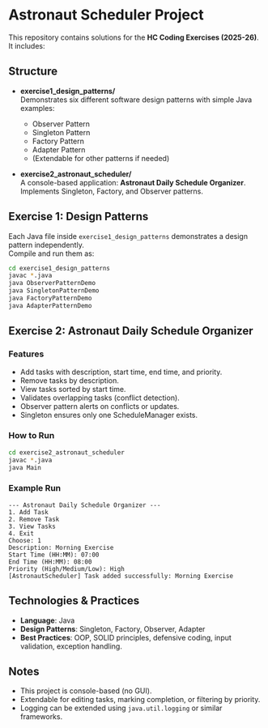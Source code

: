 # Astronaut Scheduler Project

This repository contains solutions for the **HC Coding Exercises (2025-26)**.  
It includes:

##  Structure

- **exercise1_design_patterns/**  
  Demonstrates six different software design patterns with simple Java examples:  
  - Observer Pattern  
  - Singleton Pattern  
  - Factory Pattern  
  - Adapter Pattern  
  - (Extendable for other patterns if needed)

- **exercise2_astronaut_scheduler/**  
  A console-based application: **Astronaut Daily Schedule Organizer**.  
  Implements Singleton, Factory, and Observer patterns.

##  Exercise 1: Design Patterns

Each Java file inside `exercise1_design_patterns` demonstrates a design pattern independently.  
Compile and run them as:

```bash
cd exercise1_design_patterns
javac *.java
java ObserverPatternDemo
java SingletonPatternDemo
java FactoryPatternDemo
java AdapterPatternDemo
```

##  Exercise 2: Astronaut Daily Schedule Organizer

### Features
- Add tasks with description, start time, end time, and priority.
- Remove tasks by description.
- View tasks sorted by start time.
- Validates overlapping tasks (conflict detection).  
- Observer pattern alerts on conflicts or updates.
- Singleton ensures only one ScheduleManager exists.

### How to Run
```bash
cd exercise2_astronaut_scheduler
javac *.java
java Main
```

### Example Run
```
--- Astronaut Daily Schedule Organizer ---
1. Add Task
2. Remove Task
3. View Tasks
4. Exit
Choose: 1
Description: Morning Exercise
Start Time (HH:MM): 07:00
End Time (HH:MM): 08:00
Priority (High/Medium/Low): High
[AstronautScheduler] Task added successfully: Morning Exercise
```

##  Technologies & Practices
- **Language**: Java  
- **Design Patterns**: Singleton, Factory, Observer, Adapter  
- **Best Practices**: OOP, SOLID principles, defensive coding, input validation, exception handling.

##  Notes
- This project is console-based (no GUI).  
- Extendable for editing tasks, marking completion, or filtering by priority.  
- Logging can be extended using `java.util.logging` or similar frameworks.
